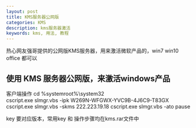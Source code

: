 ```yaml
---
layout: post
title: KMS服务器公网版
categories: KMS
description: kms服务器激活
keywords: kms, 用法, 教程
---
```


热心网友强哥提供的公网版KMS服务器，用来激活微软产品的，win7 win10 office 都可以


## 使用 KMS 服务器公网版，来激活windows产品



客户端操作
cd %systemroot%\system32\
cscript.exe slmgr.vbs -ipk W269N-WFGWX-YVC9B-4J6C9-T83GX
cscript.exe slmgr.vbs -skms 222.223.19.18
cscript.exe slmgr.vbs -ato
pause

key 要对应版本，常用key 和 操作步骤均在kms.rar文件中
